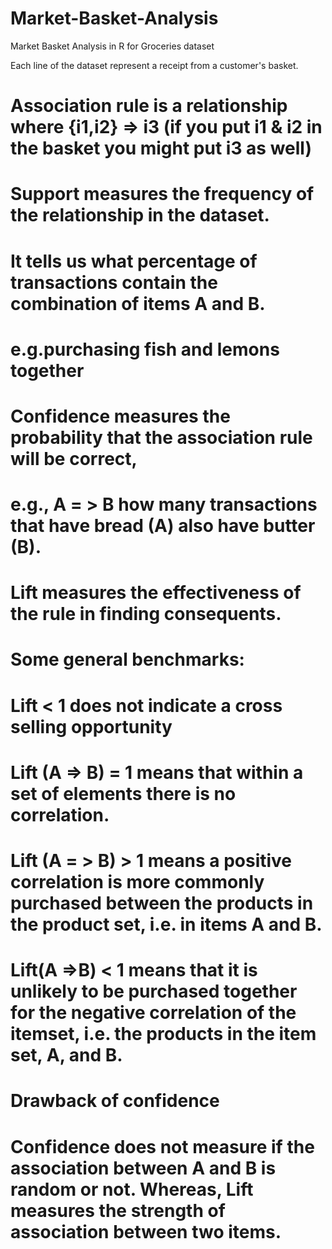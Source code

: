 # Market-Basket-Analysis
Market Basket Analysis in R for Groceries dataset

Each line of the dataset represent a receipt from a customer's basket.

# Αssociation rule is a relationship where {i1,i2} ⇒ i3 (if you put i1 & i2 in the basket you might put i3 as well)

# Support measures the frequency of the relationship in the dataset. 
# Ιt tells us what percentage of transactions contain the combination of items A and B. 
# e.g.purchasing fish and lemons together


# Confidence measures the probability that the association rule will be correct, 
# e.g., A = > B how many transactions that have bread (A) also have butter (B).

# Lift measures the effectiveness of the rule in finding consequents.

# Some general benchmarks:

# Lift < 1 does not indicate a cross selling opportunity

# Lift (A => B) = 1 means that within a set of elements there is no correlation.
# Lift (A = > B) > 1 means a positive correlation is more commonly purchased between the products in the product set, i.e. in items A and B.
# Lift(A =>B) < 1 means that it is unlikely to be purchased together for the negative correlation of the itemset, i.e. the products in the item set, A, and B.

# Drawback of confidence
# Confidence does not measure if the association between A and B is random or not. Whereas, Lift measures the strength of association between two items.

